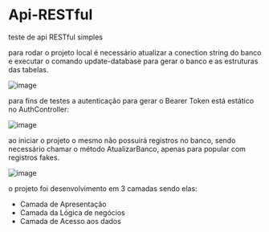 # Api-RESTful
teste de api RESTful simples

para rodar o projeto local é necessário atualizar a conection string do banco e executar o comando update-database para gerar o banco e as estruturas das tabelas.

![image](https://user-images.githubusercontent.com/27230971/115156100-22202e80-a059-11eb-86e0-54bba759c7e1.png)

para fins de testes a autenticação para gerar o Bearer Token está estático no AuthController:

![image](https://user-images.githubusercontent.com/27230971/115156139-4845ce80-a059-11eb-8510-3ac424ba9566.png)

ao iniciar o projeto o mesmo não possuirá registros no banco, sendo necessário chamar o método AtualizarBanco, apenas para popular com registros fakes.

![image](https://user-images.githubusercontent.com/27230971/115156195-775c4000-a059-11eb-9fe0-46bb2f3a5465.png)

o projeto foi desenvolvimento em 3 camadas sendo elas:

- Camada de Apresentação
- Camada da Lógica de negócios
- Camada de Acesso aos dados

